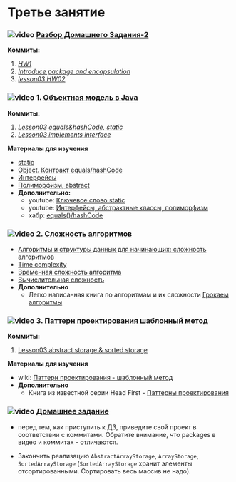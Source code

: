 
# Третье занятие

### ![video](https://cloud.githubusercontent.com/assets/13649199/13672715/06dbc6ce-e6e7-11e5-81a9-04fbddb9e488.png) [Разбор Домашнего Задания-2](https://drive.google.com/open?id=0B_4NpoQW1xfpVVFEX0tOS3UtLXM)
  
**Коммиты:**
 1. *[HW1](https://github.com/JavaWebinar/basejava/tree/ec51b1158f07789b62dadf457c25b0864a126b1d/src)*
 1. *[Introduce package and encapsulation](https://github.com/JavaWebinar/basejava/commit/68e4d8652320d487a0716179e7d01723fffc4b8d)*
 1. *[lesson03 HW02](https://github.com/JavaWebinar/basejava/tree/08adbede7c25bc34807c3cebecb8b67921366793/src/ru/javawebinar/basejava)*

### ![video](https://cloud.githubusercontent.com/assets/13649199/13672715/06dbc6ce-e6e7-11e5-81a9-04fbddb9e488.png) 1. [Объектная модель в Java](https://drive.google.com/open?id=0B_4NpoQW1xfpNW54RGFlZkRWbk0)

**Коммиты:**
 1. *[Lesson03 equals&hashCode, static](https://github.com/JavaWebinar/basejava/tree/9d8464cc24be306b0dbce112607122149ec327d8/src/ru/javawebinar/basejava)*
 1. *[Lesson03 implements interface](https://github.com/JavaWebinar/basejava/tree/ba20418d59dcc998c2cab218d84ca1f7099676c8/src/ru/javawebinar/basejava/storage)*

**Материалы для изучения**
- [static](http://www.intuit.ru/studies/courses/16/16/lecture/27119)
- [Object. Контракт equals/hashCode](http://www.intuit.ru/studies/courses/16/16/lecture/27129?page=1)
- [Интерфейсы](http://www.intuit.ru/studies/courses/16/16/lecture/27119?page=3)
- [Полиморфизм, abstract](http://www.intuit.ru/studies/courses/16/16/lecture/27119?page=4)
- **Дополнительно:**
    - youtube: [Ключевое слово static](https://www.youtube.com/watch?v=GZzVfeY7yEM)
    - youtube: [Интерфейсы, абстрактные классы, полиморфизм](https://www.youtube.com/watch?v=7NMFk2oj1-c&index=4&list=PLkKunJj_bZefB1_hhS68092rbF4HFtKjW)
    - хабр: [equals()/hashCode](https://habrahabr.ru/post/168195/)

### ![video](https://cloud.githubusercontent.com/assets/13649199/13672715/06dbc6ce-e6e7-11e5-81a9-04fbddb9e488.png) 2. [Сложность алгоритмов](https://drive.google.com/open?id=0B_4NpoQW1xfpQldyRk5oc3Z1S00)
- [Алгоритмы и структуры данных для начинающих: сложность алгоритмов](https://tproger.ru/translations/algorithms-and-data-structures)
- [Time complexity](https://drive.google.com/file/d/0B9Ye2auQ_NsFNEJWRFJkVDA3TkU/view)
- [Временная сложность алгоритма](https://ru.wikipedia.org/wiki/Временная_сложность_алгоритма)
- [Вычислительная сложность](https://ru.wikipedia.org/wiki/Вычислительная_сложность)
- **Дополнительно**
  - Легко написанная книга по алгоритмам и их сложности [Грокаем алгоритмы](https://www.ozon.ru/context/detail/id/139296295/)

### ![video](https://cloud.githubusercontent.com/assets/13649199/13672715/06dbc6ce-e6e7-11e5-81a9-04fbddb9e488.png) 3. [Паттерн проектирования шаблонный метод](https://drive.google.com/open?id=0B_4NpoQW1xfpT0tyYXR0RHBpUWM)

**Коммиты:**
 1. [Lesson03 abstract storage & sorted storage](https://github.com/JavaWebinar/basejava/tree/0bf48cf81987ddb9d59880f10920f3994923f8c0/src/ru/javawebinar/basejava)
 
**Материалы для изучения**
 - wiki: [Паттерн проектирования - шаблонный метод](https://ru.wikipedia.org/wiki/Шаблонный_метод_(шаблон_проектирования))
 - **Дополнительно**
   - Книга из известной серии Head First - [Паттерны проектирования](https://www.ozon.ru/context/detail/id/20216992/)

### ![video](https://cloud.githubusercontent.com/assets/13649199/13672715/06dbc6ce-e6e7-11e5-81a9-04fbddb9e488.png) [Домашнее задание](https://drive.google.com/open?id=0B_4NpoQW1xfpdkdlV2xPbE5VM2c)

* перед тем, как приступить к ДЗ, приведите свой проект в соответствии с коммитами. Обратите внимание, что packages в видео и коммитах - отличаются.

- Закончить реализацию `AbstractArrayStorage`, `ArrayStorage`, `SortedArrayStorage` (`SortedArrayStorage` хранит элементы отсортированными. Сортировать весь массив не надо).
